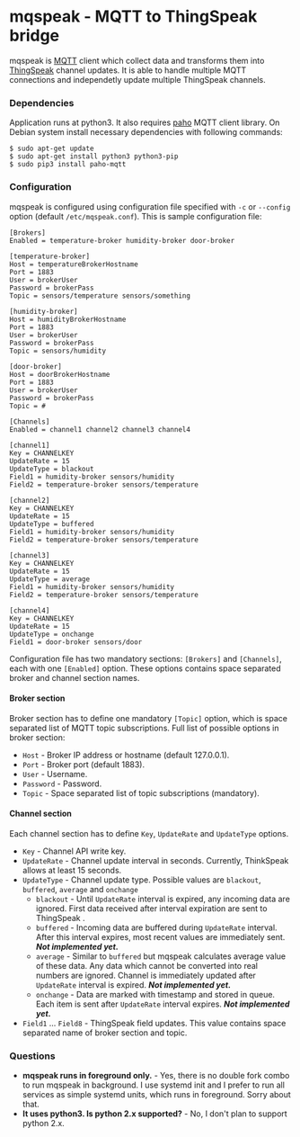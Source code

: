 # mqspeak - MQTT to ThingSpeak bridge

mqspeak is [MQTT](http://mqtt.org/) client which collect data and transforms
them into [ThingSpeak](https://thingspeak.com/) channel updates. It is able
to handle multiple MQTT connections and independetly update multiple ThingSpeak
channels.

### Dependencies

Application runs at python3. It also requires [paho](https://www.eclipse.org/paho/clients/python/)
MQTT client library. On Debian system install necessary dependencies with
following commands:

    $ sudo apt-get update
    $ sudo apt-get install python3 python3-pip
    $ sudo pip3 install paho-mqtt

### Configuration

mqspeak is configured using configuration file specified with `-c` or `--config`
option (default `/etc/mqspeak.conf`). This is sample configuration file:

    [Brokers]
    Enabled = temperature-broker humidity-broker door-broker

    [temperature-broker]
    Host = temperatureBrokerHostname
    Port = 1883
    User = brokerUser
    Password = brokerPass
    Topic = sensors/temperature sensors/something

    [humidity-broker]
    Host = humidityBrokerHostname
    Port = 1883
    User = brokerUser
    Password = brokerPass
    Topic = sensors/humidity

    [door-broker]
    Host = doorBrokerHostname
    Port = 1883
    User = brokerUser
    Password = brokerPass
    Topic = #

    [Channels]
    Enabled = channel1 channel2 channel3 channel4

    [channel1]
    Key = CHANNELKEY
    UpdateRate = 15
    UpdateType = blackout
    Field1 = humidity-broker sensors/humidity
    Field2 = temperature-broker sensors/temperature

    [channel2]
    Key = CHANNELKEY
    UpdateRate = 15
    UpdateType = buffered
    Field1 = humidity-broker sensors/humidity
    Field2 = temperature-broker sensors/temperature

    [channel3]
    Key = CHANNELKEY
    UpdateRate = 15
    UpdateType = average
    Field1 = humidity-broker sensors/humidity
    Field2 = temperature-broker sensors/temperature

    [channel4]
    Key = CHANNELKEY
    UpdateRate = 15
    UpdateType = onchange
    Field1 = door-broker sensors/door

Configuration file has two mandatory sections: `[Brokers]` and `[Channels]`, each with
one `[Enabled]` option. These options contains space separated broker and channel
section names.

#### Broker section

Broker section has to define one mandatory `[Topic]` option, which is space separated
list of MQTT topic subscriptions. Full list of possible options in broker section:

- `Host` - Broker IP address or hostname (default 127.0.0.1).
- `Port` - Broker port (default 1883).
- `User` - Username.
- `Password` - Password.
- `Topic` - Space separated list of topic subscriptions (mandatory).

#### Channel section

Each channel section has to define `Key`, `UpdateRate` and `UpdateType` options.

- `Key` - Channel API write key.
- `UpdateRate` - Channel update interval in seconds. Currently, ThinkSpeak allows
  at least 15 seconds.
- `UpdateType` - Channel update type. Possible values are `blackout`, `buffered`,
  `average` and `onchange`
  - `blackout` - Until `UpdateRate` interval is expired, any incoming data are
    ignored. First data received after interval expiration are sent to ThingSpeak .
  - `buffered` - Incoming data are buffered during `UpdateRate` interval. After
    this interval expires, most recent values are immediately sent. **_Not implemented yet._**
  - `average` - Similar to `buffered` but mqspeak calculates average value of these
    data. Any data which cannot be converted into real numbers are ignored. Channel
    is immediately updated after `UpdateRate` interval is expired. **_Not implemented yet._**
  - `onchange` - Data are marked with timestamp and stored in queue. Each item is
    sent after `UpdateRate` interval expires. **_Not implemented yet._**
- `Field1` ... `Field8` - ThingSpeak field updates. This value contains space separated
  name of broker section and topic.

### Questions

- **mqspeak runs in foreground only.** - Yes, there is no double fork combo to run mqspeak in background. I use systemd init and I prefer to run all services as simple systemd units, which runs in foreground. Sorry about that.
- **It uses python3. Is python 2.x supported?** - No, I don't plan to support python 2.x.
